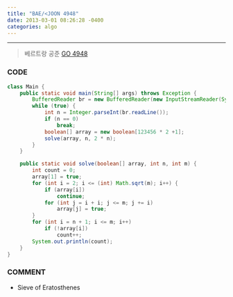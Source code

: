 ```yaml
---
title: "BAE/<JOON 4948"
date: 2013-03-01 08:26:28 -0400
categories: algo
---
```

---

> 베르트랑 공준 [GO 4948]

### CODE
```java
class Main {
	public static void main(String[] args) throws Exception {
		BufferedReader br = new BufferedReader(new InputStreamReader(System.in));
		while (true) {
			int n = Integer.parseInt(br.readLine());
			if (n == 0)
				break;
			boolean[] array = new boolean[123456 * 2 +1];
			solve(array, n, 2 * n);
		}
	}

	public static void solve(boolean[] array, int n, int m) {
		int count = 0;
		array[1] = true;
		for (int i = 2; i <= (int) Math.sqrt(m); i++) {
			if (array[i])
				continue;
			for (int j = i + i; j <= m; j += i)
				array[j] = true;
		}
		for (int i = n + 1; i <= m; i++)
			if (!array[i])
				count++;
		System.out.println(count);
	}
}
```

### COMMENT
* Sieve of Eratosthenes

[GO 4948]: https://www.acmicpc.net/problem/4948
